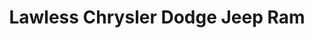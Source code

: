 ---
title: "Lawless Chrysler Dodge Jeep Ram"
url: /woburn/lawless-chrysler-dodge-jeep-ram/
shop: Autohaus
---